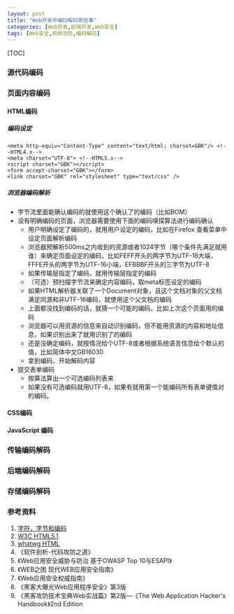 ```yaml
---
layout: post
title: "Web开发中编码解码那些事"
categories: [Web开发,前端开发,Web安全]
tags: [Web安全,网络攻防,编码解码]
---
```


[TOC]

### 源代码编码

### 页面内容编码

#### HTML编码

##### 编码设定

```
<meta http-equiv="Content-Type" content="text/html; charset=GBK"/> <!--HTML4.x-->
<meta charset="UTF-8"> <!--HTML5.x-->
<script charset="GBK"></script>
<form accept-charset="GBK"></form>
<link charset="GBK" rel="stylesheet" type="text/css" />
```



##### 浏览器编码解析

+ 字节流里面能确认编码的就使用这个确认了的编码（比如BOM）
+ 没有明确编码的页面，浏览器需要使用下面的编码嗅探算法进行编码确认
  + 用户明确设定了编码的，就用用户设定的编码，比如在Firefox 查看菜单中设定页面解析编码
  + 浏览器预解析500ms之内收到的资源或者1024字节（哪个条件先满足就用谁）来确定页面设定的编码，比如FEFF开头的两字节为UTF-16大端，FFFE开头的两字节为UTF-16小端，EFBBBF开头的三字节为UTF-8
  + 如果传输层指定了编码，就用传输层指定的编码
  + （可选）预扫描字节流来确定内容编码，取meta标签设定的编码
  + 如果HTML解析器关联了一个Document对象，且这个文档对象的父文档满足同源和非UTF-16编码，就使用这个父文档的编码
  + 上面都没找到编码的话，就猜一个可能的编码，比如上次这个页面用的编码
  + 浏览器可以用资源的信息来自动识别编码，但不能用资源的内容和地址信息，如果识别出来了就用识别了的编码
  + 还是没确定编码，就按情况给个UTF-8或者根据系统语言信息给个默认的值，比如简体中文GB18030
  + 拿到编码，开始解码内容
+ 提交表单编码
  + 按算法算出一个可选编码列表来
  + 如果没有可选编码就用UTF-8，如果有就用第一个能编码所有表单键值对的编码。

#### CSS编码

#### JavaScript 编码



### 传输编码解码



### 后端编码解码



### 存储编码解码



### 参考资料

1. [字符，字节和编码](http://www.regexlab.com/zh/encoding.htm)
2. [W3C HTML5.1](https://www.w3.org/TR/2016/REC-html51-20161101/)
3. [whatwg HTML](https://html.spec.whatwg.org/multipage/)
4. 《软件剖析-代码攻防之道》
5. 《Web应用安全威胁与防治 基于OWASP Top 10与ESAPI》
6. 《WEB之困 现代WEB应用安全指南》
7. 《Web应用安全权威指南》
8. 《黑客大曝光Web应用程序安全》第3版
9. 《黑客攻防技术宝典Web实战篇》第2版—《The Web Application Hacker's Handbook》2nd Edition


